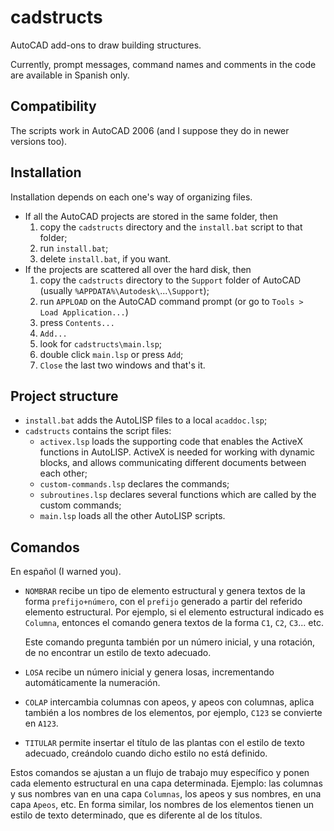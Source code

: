 # cadstructs

AutoCAD add-ons to draw building structures.

Currently, prompt messages, command names and comments in the code are
available in Spanish only.

## Compatibility

The scripts work in AutoCAD 2006 (and I suppose they do in newer versions too).

## Installation
Installation depends on each one's way of organizing files.

* If all the AutoCAD projects are stored in the same folder, then
  1. copy the  `cadstructs` directory and the `install.bat` script to that
      folder;
  2. run `install.bat`;
  3. delete `install.bat`, if you want.
* If the projects are scattered all over the hard disk, then
  1. copy the  `cadstructs` directory to the `Support` folder of AutoCAD
    (usually `%APPDATA%\Autodesk\`...`\Support`);
  2. run `APPLOAD` on the AutoCAD command prompt
    (or go to `Tools > Load Application...`)
  3. press `Contents...`
  4. `Add...`
  5. look for `cadstructs\main.lsp`;
  6. double click `main.lsp` or press `Add`;
  7. `Close` the last two windows and that's it.

## Project structure
* `install.bat` adds the AutoLISP files to a local `acaddoc.lsp`;
* `cadstructs` contains the script files:
  - `activex.lsp` loads the supporting code that enables the ActiveX functions
    in AutoLISP. ActiveX is needed for working with dynamic blocks, and allows
    communicating different documents between each other;
  - `custom-commands.lsp` declares the commands;
  - `subroutines.lsp` declares several functions which are called by the
    custom commands;
  - `main.lsp` loads all the other AutoLISP scripts.

## Comandos
En español (I warned you).

* `NOMBRAR` recibe un tipo de elemento estructural y genera textos de la forma
  `prefijo+número`, con el `prefijo` generado a partir del referido elemento
  estructural. Por ejemplo, si el elemento estructural indicado es `Columna`,
  entonces el comando genera textos de la forma `C1`, `C2`, `C3`... etc.

  Este comando pregunta también por un número inicial, y una rotación, de no
  encontrar un estilo de texto adecuado.
* `LOSA` recibe un número inicial y genera losas, incrementando automáticamente
  la numeración.
* `COLAP` intercambia columnas con apeos, y apeos con columnas, aplica también a
  los nombres de los elementos, por ejemplo, `C123` se convierte en `A123`.
* `TITULAR` permite insertar el título de las plantas con el estilo de texto
  adecuado, creándolo cuando dicho estilo no está definido.

Estos comandos se ajustan a un flujo de trabajo muy específico y ponen cada
elemento estructural en una capa determinada. Ejemplo: las columnas y sus
nombres van en una capa `Columnas`, los apeos y sus nombres, en una capa
`Apeos`, etc. En forma similar, los nombres de los elementos tienen un estilo de
texto determinado, que es diferente al de los títulos.
